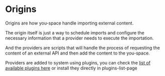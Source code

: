 # Origins

Origins are how you-space handle importing external content.

The origin itself is just a way to schedule imports and configure the necessary information that a provider needs to execute the importation.

And the providers are scripts that will handle the process of requesting the content of an external API and then add the content to the you-space.

Providers are added to system using plugins, you can check the [list of available plugins here](../plugin-list.md) or install they directly in plugins-list-page
